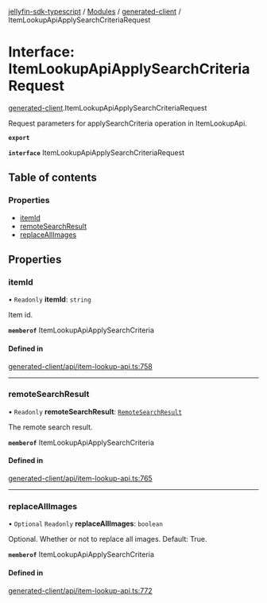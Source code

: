 [jellyfin-sdk-typescript](../README.md) / [Modules](../modules.md) / [generated-client](../modules/generated_client.md) / ItemLookupApiApplySearchCriteriaRequest

# Interface: ItemLookupApiApplySearchCriteriaRequest

[generated-client](../modules/generated_client.md).ItemLookupApiApplySearchCriteriaRequest

Request parameters for applySearchCriteria operation in ItemLookupApi.

**`export`**

**`interface`** ItemLookupApiApplySearchCriteriaRequest

## Table of contents

### Properties

- [itemId](generated_client.ItemLookupApiApplySearchCriteriaRequest.md#itemid)
- [remoteSearchResult](generated_client.ItemLookupApiApplySearchCriteriaRequest.md#remotesearchresult)
- [replaceAllImages](generated_client.ItemLookupApiApplySearchCriteriaRequest.md#replaceallimages)

## Properties

### itemId

• `Readonly` **itemId**: `string`

Item id.

**`memberof`** ItemLookupApiApplySearchCriteria

#### Defined in

[generated-client/api/item-lookup-api.ts:758](https://github.com/thornbill/jellyfin-sdk-typescript/blob/7534c86/src/generated-client/api/item-lookup-api.ts#L758)

___

### remoteSearchResult

• `Readonly` **remoteSearchResult**: [`RemoteSearchResult`](generated_client.RemoteSearchResult.md)

The remote search result.

**`memberof`** ItemLookupApiApplySearchCriteria

#### Defined in

[generated-client/api/item-lookup-api.ts:765](https://github.com/thornbill/jellyfin-sdk-typescript/blob/7534c86/src/generated-client/api/item-lookup-api.ts#L765)

___

### replaceAllImages

• `Optional` `Readonly` **replaceAllImages**: `boolean`

Optional. Whether or not to replace all images. Default: True.

**`memberof`** ItemLookupApiApplySearchCriteria

#### Defined in

[generated-client/api/item-lookup-api.ts:772](https://github.com/thornbill/jellyfin-sdk-typescript/blob/7534c86/src/generated-client/api/item-lookup-api.ts#L772)
